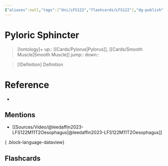 ```yaml
---
{"aliases":null,"tags":["Uni/LFS122","flashcards/LFS122"],"dg-publish":true,"permalink":"/cards/pyloric-sphincter/","dgPassFrontmatter":true}
---
```


# Pyloric Sphincter

> [!ontology]+
> up:: [[Cards/Pylorus\|Pylorus]], [[Cards/Smooth Muscle\|Smooth Muscle]]
> jump:: 
> down:: 

> [!Definition] Definition
> 

# Reference
- 

## Mentions
- [[Sources/Video/@leedaffin2023-LFS122M11T2Oesophagus\|@leedaffin2023-LFS122M11T2Oesophagus]]

{ .block-language-dataview}

## Flashcards
